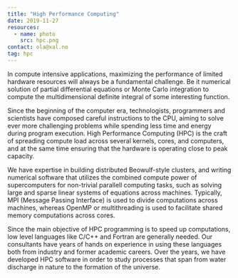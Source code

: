 ```yaml
---
title: "High Performance Computing"
date: 2019-11-27
resources:
  - name: photo
    src: hpc.png
contact: ola@xal.no
tag: hpc
---
```


In compute intensive applications, maximizing the performance of limited
hardware resources will always be a fundamental challenge. Be it numerical
solution of partial differential equations or Monte Carlo integration to
compute the multidimensional definite integral of some interesting function. 
<!--more-->
Since the beginning of the computer era, technologists, programmers and
scientists have composed careful instructions to the CPU, aiming to solve ever
more challenging problems while spending less time and energy during program
execution. High Performance Computing (HPC) is the craft of spreading compute
load across several kernels, cores, and computers, and at the same time
ensuring that the hardware is operating close to peak capacity. 

We have expertise in building distributed Beowulf-style clusters, and writing
numerical software that utilizes the combined compute power of supercomputers 
for non-trivial parallell computing tasks, such as solving large and sparse
linear systems of equations across machines. Typically, MPI (Message Passing
Interface) is used to divide computations across machines, whereas OpenMP or
multithreading is used to facilitate shared memory computations across cores. 

Since the main objective of HPC programming is to speed up computations, low
level languages like C/C++ and Fortran are generally needed. Our consultants
have years of hands on experience in using these languages both from industry
and former academic careers. Over the years, we have developed HPC software in
order to study processes that span from water discharge in nature to the
formation of the universe.
